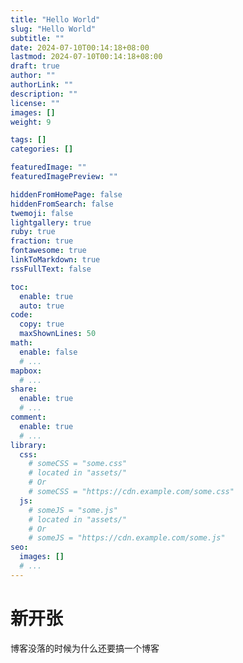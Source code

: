 ```yaml
---
title: "Hello World"
slug: "Hello World"
subtitle: ""
date: 2024-07-10T00:14:18+08:00
lastmod: 2024-07-10T00:14:18+08:00
draft: true
author: ""
authorLink: ""
description: ""
license: ""
images: []
weight: 9

tags: []
categories: []

featuredImage: ""
featuredImagePreview: ""

hiddenFromHomePage: false
hiddenFromSearch: false
twemoji: false
lightgallery: true
ruby: true
fraction: true
fontawesome: true
linkToMarkdown: true
rssFullText: false

toc:
  enable: true
  auto: true
code:
  copy: true
  maxShownLines: 50
math:
  enable: false
  # ...
mapbox:
  # ...
share:
  enable: true
  # ...
comment:
  enable: true
  # ...
library:
  css:
    # someCSS = "some.css"
    # located in "assets/"
    # Or
    # someCSS = "https://cdn.example.com/some.css"
  js:
    # someJS = "some.js"
    # located in "assets/"
    # Or
    # someJS = "https://cdn.example.com/some.js"
seo:
  images: []
  # ...
---
```

<!--more-->

# 新开张

博客没落的时候为什么还要搞一个博客
